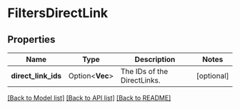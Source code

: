 # FiltersDirectLink

## Properties

Name | Type | Description | Notes
------------ | ------------- | ------------- | -------------
**direct_link_ids** | Option<**Vec<String>**> | The IDs of the DirectLinks. | [optional]

[[Back to Model list]](../README.md#documentation-for-models) [[Back to API list]](../README.md#documentation-for-api-endpoints) [[Back to README]](../README.md)


